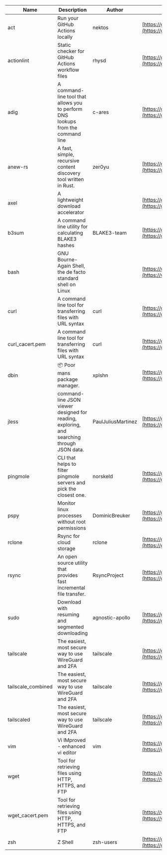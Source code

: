 | Name | Description | Author | WebURL | Repository | Stars | Version | Updated | Size | SHA256SUM | B3SUM | Source | Language | License |
| ---- | ----------- | ------ | ------ | ---------- | ----- | ------- | ------- | ---- | --- | ------|------ | -------- | ------- |
| act | Run your GitHub Actions locally | nektos | [https://github.com/nektos/act](https://github.com/nektos/act) | [https://github.com/nektos/act](https://github.com/nektos/act) | 55339 | v0.2.69 | 2024-11-11T02:55:15Z |  | 946b505fbf0dea70ef9a4e276900ec7c91fbdc49056c15ec8c37e53506b7618b | 67199f31ff589e05b44fb23a1eb01e2605fa65f17105bb2db14cb8fbdaf446b4 | https://bin.ajam.dev/arm64_v8a_Android/act | Go | MIT License |
| actionlint | Static checker for GitHub Actions workflow files | rhysd | [https://github.com/rhysd/actionlint](https://github.com/rhysd/actionlint) | [https://github.com/rhysd/actionlint](https://github.com/rhysd/actionlint) | 2807 | v1.7.4 | 2024-11-15T08:42:07Z |  | c3216fc038dd0dfb3e88d46ab061129ef56f45283c0feaa1e6498d40514bc463 | 747a57a1bc57d6348b2d9af55c0106696922cbcbdbbae25e8f78a0c3fd769f72 | https://bin.ajam.dev/arm64_v8a_Android/actionlint | Go | MIT License |
| adig | A command-line tool that allows you to perform DNS lookups from the command line | c-ares | [https://github.com/c-ares/c-ares](https://github.com/c-ares/c-ares) | [https://github.com/c-ares/c-ares](https://github.com/c-ares/c-ares) | 1870 | v1.34.3 | 2024-11-14T14:18:17Z |  | 8904cc0e58a632b4a7ee811f8e7c140479f532680553f1442cd5b3bae08bc14a | 9100c40ecb09fc91704371b335ec5e333a153007835e3f727d70ad3e0a6dbe18 | https://bin.ajam.dev/arm64_v8a_Android/adig | C | MIT License |
| anew-rs | A fast, simple, recursive content discovery tool written in Rust. | zer0yu | [https://github.com/zer0yu/anew](https://github.com/zer0yu/anew) | [https://github.com/zer0yu/anew](https://github.com/zer0yu/anew) | 12 | v0.1.0 | 2024-05-08T12:29:15Z |  | 38e0442abd9a0195bf7ec1327e454eb999b8a1198af1da3b5b5bc8ffe77b82a7 | dae6146e7c91c6c97ad988479f53a9665813c26e8af8ca495fbf814730242134 | https://bin.ajam.dev/arm64_v8a_Android/anew-rs | Rust | MIT License |
| axel | A lightweight download accelerator |  | [https://github.com/axel/axel](https://github.com/axel/axel) | [https://github.com/axel/axel](https://github.com/axel/axel) |  |  |  |  | 5b9bf2966846b0db35c1c3919bb62caf1d112fbbf15b767368d06f349610afcc | 5bacbe36cffac2422062f8c83194addd28235ba807e055783c97b1a97c5078a0 | https://bin.ajam.dev/arm64_v8a_Android/axel |  |  |
| b3sum | A command line utility for calculating BLAKE3 hashes | BLAKE3-team | [https://github.com/BLAKE3-team/BLAKE3](https://github.com/BLAKE3-team/BLAKE3) | [https://github.com/BLAKE3-team/BLAKE3](https://github.com/BLAKE3-team/BLAKE3) | 5140 | 1.5.4 | 2024-10-08T12:05:59Z |  | c1b7175e3abf51eab5e5f6d0aba1ab3dded7eede7ab399a02f1c700fce6d4a22 | 9ee92476c6d4ac356673d3744d6d21772b6bc6727ed4d73421e81e2aa500464c | https://bin.ajam.dev/arm64_v8a_Android/b3sum | Assembly | Apache License 2.0 |
| bash | GNU Bourne-Again Shell, the de facto standard shell on Linux |  | [https://www.bash.ws/](https://www.bash.ws/) | []() |  |  |  |  | 7d38c5dc09280655c78f36962bb0ee3e3f7a1396b36d34683a9231aea52f2b2a | a556a24cb3fe5355ab2715027ae90999550f8d56049e24ff7066c853b1507bce | https://bin.ajam.dev/arm64_v8a_Android/bash |  |  |
| curl | A command line tool for transferring files with URL syntax | curl | [https://github.com/curl/curl](https://github.com/curl/curl) | [https://github.com/curl/curl](https://github.com/curl/curl) | 35943 | curl-8_11_0 | 2024-11-15T23:13:17Z |  | 6a8d6c58d5ee96df4852a3d1ca2d99ba93e2fe030a6c1a931641325ea3a96d36 | f37c80f27b035c3eb103051406167c4a7bf40484a04e7edd6600f406110bda26 | https://bin.ajam.dev/arm64_v8a_Android/curl | C | Other |
| curl_cacert.pem | A command line tool for transferring files with URL syntax | curl | [https://github.com/curl/curl](https://github.com/curl/curl) | [https://github.com/curl/curl](https://github.com/curl/curl) | 35943 | curl-8_11_0 | 2024-11-15T23:13:17Z |  | 189d3cf6d103185fba06d76c1af915263c6d42225481a1759e853b33ac857540 | 1856b10ee91d0e1828f100a99b50dbf6c66373f659f855f01c8a9f9a22b002b5 | https://bin.ajam.dev/arm64_v8a_Android/curl_cacert.pem | C | Other |
| dbin | 📦 Poor mans package manager. | xplshn | [https://github.com/xplshn/dbin](https://github.com/xplshn/dbin) | [https://github.com/xplshn/dbin](https://github.com/xplshn/dbin) | 158 | 0.6 | 2024-11-10T21:08:46Z |  | 01da1e5083d0bed1c5bc71758984feb8bc357bab319adf9d65c9bf7490c86e56 | 45ed4fa1fb5785734e3e92b36fdcc474b4b86b51d04eb977a67da9ebf9cf83fd | https://bin.ajam.dev/arm64_v8a_Android/dbin | Go | Other |
| jless | command-line JSON viewer designed for reading, exploring, and searching through JSON data. | PaulJuliusMartinez | [https://github.com/PaulJuliusMartinez/jless](https://github.com/PaulJuliusMartinez/jless) | [https://github.com/PaulJuliusMartinez/jless](https://github.com/PaulJuliusMartinez/jless) | 4779 | v0.9.0 | 2024-09-07T16:16:59Z |  | 4fb8394e4874e328d2825db46a637e96d018c38340d5741767395aa83e06b7be | 11968e37028a57353efbba052401a3679ee0dc604f7515a052ddebae5ad1dace | https://bin.ajam.dev/arm64_v8a_Android/jless | Rust | MIT License |
| pingmole | CLI that helps to filter pingmole servers and pick the closest one. | norskeld | [https://github.com/norskeld/pingmole](https://github.com/norskeld/pingmole) | [https://github.com/norskeld/pingmole](https://github.com/norskeld/pingmole) | 4 |  | 2024-04-16T11:28:34Z |  | 6a8271f127283141d86f120c522fa5ca2149e744761bd6730f49caf81df86a65 | 337b34a6c4d06d454e55d305e0be4a3fbaf1d05c076b67f56f8a37d17afac17f | https://bin.ajam.dev/arm64_v8a_Android/pingmole | Rust | MIT License |
| pspy | Monitor linux processes without root permissions | DominicBreuker | [https://github.com/DominicBreuker/pspy](https://github.com/DominicBreuker/pspy) | [https://github.com/DominicBreuker/pspy](https://github.com/DominicBreuker/pspy) | 4960 | v1.2.1 | 2023-01-17T21:09:22Z |  | 57850479b8f828d30e2a70400e8f89c12fe74eedbd7242038bceb3b080bcdea8 | f9fd625bfb993851a1b47d6d9045e0344526dd4f4a63ded91e282bc6a83ad80c | https://bin.ajam.dev/arm64_v8a_Android/pspy | Go | GNU General Public License v3.0 |
| rclone | Rsync for cloud storage | rclone | [https://github.com/rclone/rclone](https://github.com/rclone/rclone) | [https://github.com/rclone/rclone](https://github.com/rclone/rclone) | 47210 | v1.68.2 | 2024-11-15T14:51:43Z |  | d41fad562d717ba09eeb4155568e6532cfa537fcae32faf5ea9c41b1b86d21c9 | 37b98f90cb44185e5435c7d7196bf97674971b4f396d9ff297fbaf3648a815bd | https://bin.ajam.dev/arm64_v8a_Android/rclone | Go | MIT License |
| rsync | An open source utility that provides fast incremental file transfer. | RsyncProject | [https://github.com/WayneD/rsync](https://github.com/WayneD/rsync) | [https://github.com/WayneD/rsync](https://github.com/WayneD/rsync) | 2904 | v3.3.0 | 2024-11-14T19:59:17Z |  | 357fbe5fb3c237e51274814103b94882cdac52e13c488ea1020e57412a788f76 | eacda18816cce3185d048083a94982821990c2c8bf08f2ae879704e6903fc45a | https://bin.ajam.dev/arm64_v8a_Android/rsync | C | Other |
| sudo | Download with resuming and segmented downloading | agnostic-apollo | [https://github.com/agnostic-apollo/sudo](https://github.com/agnostic-apollo/sudo) | [https://github.com/agnostic-apollo/sudo](https://github.com/agnostic-apollo/sudo) | 100 | v0.2.0 | 2021-04-10T21:03:10Z |  | 9e56787b3ca489a9eb9e3a64f54944aa92c728d18576972ef7ef6bb10ca6462c | 261a7ec6cf5ed2fbc82f8128f2583eda7faeb8939b9e08143046f0b046e504ae | https://bin.ajam.dev/arm64_v8a_Android/sudo | Shell | MIT License |
| tailscale | The easiest, most secure way to use WireGuard and 2FA | tailscale | [https://github.com/tailscale/tailscale](https://github.com/tailscale/tailscale) | [https://github.com/tailscale/tailscale](https://github.com/tailscale/tailscale) | 19369 | v1.76.6 | 2024-11-16T00:18:38Z |  | bd17012ec2204dfd0019d7bb430919e73a0af092b07716777a7a2bbfa26c0ae2 | 67e813cd75e06d1ae679da90403c48dd5903d718d580a0975afeea8c8e25627a | https://bin.ajam.dev/arm64_v8a_Android/tailscale | Go | BSD 3-Clause New or Revised License |
| tailscale_combined | The easiest, most secure way to use WireGuard and 2FA | tailscale | [https://github.com/tailscale/tailscale](https://github.com/tailscale/tailscale) | [https://github.com/tailscale/tailscale](https://github.com/tailscale/tailscale) | 19369 | v1.76.6 | 2024-11-16T00:18:38Z |  | d363015f0cf122b73b206ef1baa9617ac364a876c18ac1b849fc0620c5d91954 | 49bf63489ff0d6ccb1ac30c9e52ed8002ad62f26664d53e0e79aa09b7fc6849b | https://bin.ajam.dev/arm64_v8a_Android/tailscale_combined | Go | BSD 3-Clause New or Revised License |
| tailscaled | The easiest, most secure way to use WireGuard and 2FA | tailscale | [https://github.com/tailscale/tailscale](https://github.com/tailscale/tailscale) | [https://github.com/tailscale/tailscale](https://github.com/tailscale/tailscale) | 19369 | v1.76.6 | 2024-11-16T00:18:38Z |  | 226b283c5b11fd4856c9d5ab7acadb44dfa9a8263d444143c13b352ed30eb65d | 58edcdfc38ac1da46a68c3771a65fde58b143d51b1bf230fb57067894ff0c182 | https://bin.ajam.dev/arm64_v8a_Android/tailscaled | Go | BSD 3-Clause New or Revised License |
| vim | Vi IMproved - enhanced vi editor | vim | [https://github.com/vim/vim](https://github.com/vim/vim) | [https://github.com/vim/vim](https://github.com/vim/vim) | 36655 | v9.1.0867 | 2024-11-15T19:00:21Z |  | 9c4d88bd8c906af1ff31cc632dbcbda3d1901d1e32ad2382afee6c28c6c07461 | bfe908bbbd64ccfbcde0c26bd361e2bb9a45d0d60f249106cdf4dd61495d7f63 | https://bin.ajam.dev/arm64_v8a_Android/vim | Vim Script | Vim License |
| wget | Tool for retrieving files using HTTP, HTTPS, and FTP |  | [https://www.gnu.org/software/wget/](https://www.gnu.org/software/wget/) | []() |  |  |  |  | 227a7b5cd9bce8fd1c1fe80808b335595c355daea361ec3ddb43ff4fde7bdb49 | d4c6d385de0e3324048b395054cc04ea7ae2ba7cd5a6cd278bfb257e6cdb484c | https://bin.ajam.dev/arm64_v8a_Android/wget |  |  |
| wget_cacert.pem | Tool for retrieving files using HTTP, HTTPS, and FTP |  | [https://www.gnu.org/software/wget/](https://www.gnu.org/software/wget/) | []() |  |  |  |  | 189d3cf6d103185fba06d76c1af915263c6d42225481a1759e853b33ac857540 | 1856b10ee91d0e1828f100a99b50dbf6c66373f659f855f01c8a9f9a22b002b5 | https://bin.ajam.dev/arm64_v8a_Android/wget_cacert.pem |  |  |
| zsh | Z Shell | zsh-users | [https://github.com/zsh-users/zsh](https://github.com/zsh-users/zsh) | [https://github.com/zsh-users/zsh](https://github.com/zsh-users/zsh) | 3653 | zsh-5.9 | 2024-11-13T04:15:25Z |  | 7967350b859e0764c0d965c36fee3154ea1120c344d017c2611a20087050c557 | 758231c22944ac0589e844e056ab1fd3e95616ebf01181c14340fdbe842f10dd | https://bin.ajam.dev/arm64_v8a_Android/zsh | C | Other |
